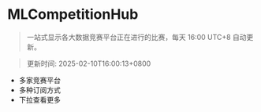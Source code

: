 # MLCompetitionHub

> 一站式显示各大数据竞赛平台正在进行的比赛，每天 16:00 UTC+8 自动更新。
  
> 更新时间: 2025-02-10T16:00:13+0800 

* 多家竞赛平台
* 多种订阅方式
* 下拉查看更多